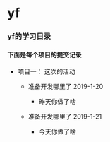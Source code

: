 # yf
### yf的学习目录

#### 下面是每个项目的提交记录

- 项目一： 这次的活动

  - 准备开发哪里了 2019-1-20

    - 昨天你做了啥

  - 准备开发哪里了 2019-1-21

    - 今天你做了啥